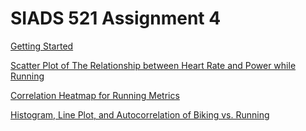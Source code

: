 # SIADS 521 Assignment 4

[Getting Started](getting_started.ipynb#section_id)

[Scatter Plot of The Relationship between Heart Rate and Power while Running](scatterplot.ipynb#section_id2)

[Correlation Heatmap for Running Metrics](heatmap.ipynb#section_id3)

[Histogram, Line Plot, and Autocorrelation of Biking vs. Running](run_vs_bike_hist_line_autocorrelion.ipynb.ipynb#section_id4)

